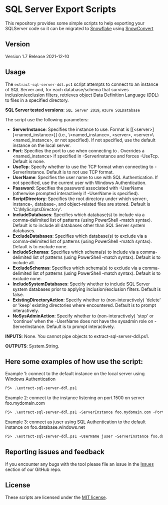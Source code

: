 # SQL Server Export Scripts

This repository provides some simple scripts to help exporting your SQLServer code so it can be migrated to [Snowflake](https://www.snowflake.com/) using [SnowConvert](https://www.mobilize.net/products/database-migrations/snowconvert)

## Version

Version 1.7
Release 2021-12-10

## Usage

The `extract-sql-server-ddl.ps1` script attempts to connect to an instance of SQL Server and, for each database/schema that survives inclusion/exclusion filters, retrieves object Data Definition Language (DDL) to files in a specified directory.

**SQL Server tested versions**: `SQL Server 2019`, `Azure SQLDatabase`

The script use the following parameters:

* **ServerInstance**: Specifies the instance to use.  Format is [[\<server>]\[\<named_instance>]] (i.e., \\\<named_instance>, \<server>, \<server>\\\<named_instance>, or not specified).  If not specified, use the default instance on the local server.
* **Port**: Specifies the port to use when connecting to <server>.  Overrides a <named_instance> if specified in -ServerInstance and forces -UseTcp.  Default is none.
* **UseTcp**: Specify whether to use the TCP format when connecting to -ServerInstance. Default is to not use TCP format.
* **UserName**: Specifies the user name to use with SQL Authentication.  If not specified, use the current user with Windows Authentication.
* **Password**: Specifies the password associated with -UserName (otherwise prompted interactively if -UserName is specified).
* **ScriptDirectory**: Specifies the root directory under which server-, instance-, database-, and object-related files are stored.  Default is 'C:\MyScriptsDirectory'.
* **IncludeDatabases**: Specifies which database(s) to include via a comma-delimited list of patterns (using PowerShell -match syntax).  Default is to include all databases other than SQL Server system databases.
* **ExcludeDatabases**: Specifies which database(s) to exclude via a comma-delimited list of patterns (using PowerShell -match syntax).  Default is to exclude none.
* **IncludeSchemas**: Specifies which schema(s) to include via a comma-delimited list of patterns (using PowerShell -match syntax).  Default is to include all.
* **ExcludeSchemas**: Specifies which schema(s) to exclude via a comma-delimited list of patterns (using PowerShell -match syntax).  Default is to exclude none.
* **IncludeSystemDatabases**: Specify whether to include SQL Server system databases prior to applying inclusion/exclusion filters.  Default is false.
* **ExistingDirectoryAction**: Specify whether to (non-interactively) 'delete' or 'keep' existing directories where encountered.  Default is to prompt interactively.
* **NoSysAdminAction**: Specify whether to (non-interactively) 'stop' or 'continue' when the -UserName does not have the sysadmin role on -ServerInstance.  Default is to prompt interactively.


**INPUTS**: None.  You cannot pipe objects to extract-sql-server-ddl.ps1.

**OUTPUTS**: System.String.

## Here some examples of how use the script:

Example 1: connect to the default instance on the local server using Windows Authentication

```ps
PS> .\extract-sql-server-ddl.ps1
```

Example 2: connect to the instance listening on port 1500 on server foo.mydomain.com

```ps
PS> .\extract-sql-server-ddl.ps1 -ServerInstance foo.mydomain.com -Port 1500
```

Example 3: connect as juser using SQL Authentication to the default instance on foo.database.windows.net

```ps
PS> .\extract-sql-server-ddl.ps1 -UserName juser -ServerInstance foo.database.windows.net 
```

## Reporting issues and feedback

If you encounter any bugs with the tool please file an issue in the
[Issues](https://github.com/MobilizeNet/SnowConvertDDLExportScripts/issues) section of our GitHub repo.

## License

These scripts are licensed under the [MIT license](https://github.com/MobilizeNet/SnowConvertDDLExportScripts/blob/main/SQLServer/LICENSE.txt).
